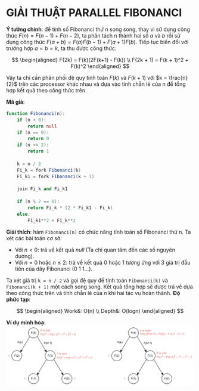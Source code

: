 # GIẢI THUẬT PARALLEL FIBONANCI

**Ý tưởng chính**: để tính số Fibonanci thứ n song song, thay vì sử dụng công thức $F(n) = F(n-1) + F(n-2)$, ta phân tách n thành hai số $a$ và $b$ rồi sử dụng công thức $F(a + b) = F(a)F(b-1) + F(a+1)F(b)$. Tiếp tục biến đổi với trường hợp $a=b=k$, ta thu được công thức:

$$
\begin{aligned}
    F(2k) = F(k)(2F(k+1) - F(k)) \\
    F(2k + 1) = F(k + 1)^2 + F(k)^2
\end{aligned}
$$

Vậy ta chỉ cần phân phối đệ quy tính toán $F(k)$ và $F(k+1)$ với $k = \frac{n}{2}$ trên các processor khác nhau và dựa vào tính chẵn lẻ của n để tổng hợp kết quả theo công thức trên.

**Mã giả**:
```actionscript
function Fibonanci(n):
    if (n < 0):
        return null
    if (n == 0):
        return 0
    if (n <= 2):
        return 1

    k = n / 2
    Fi_k = fork Fibonanci(k)
    Fi_k1 = fork Fibonanci(k + 1)

    join Fi_k and Fi_k1

    if (n % 2 == 0):
        return Fi_k * (2 * Fi_k1 - Fi_k)
    else:
        Fi_k1**2 + Fi_k**2
```

**Giải thích**: hàm `Fibonanci(n)` có chức năng tính toán số Fibonanci thứ n. Ta xét các bài toán cơ sở:

* Với $n < 0$: trả về kết quả $null$ (Ta chỉ quan tâm đến các số nguyên dương).
* Với $n = 0$ hoặc $n \leq 2$: trả về kết quả 0 hoặc 1 tương ứng với 3 giá trị đầu tiên của dãy Fibonanci (0 1 1...).

Ta xét giá trị `k = n / 2` và gọi đệ quy để tính toán `Fibonanci(k)` và `Fibonanci(k + 1)` một cách song song. Kết quả tổng hợp sẽ được trả về dựa theo công thức trên và tính chẵn lẻ của $n$ khi hai tác vụ hoàn thành.
**Độ phức tạp**:

$$
\begin{aligned}
    Work&: O(n) \\
    Depth&: O(logn)
\end{aligned}
$$

**Ví dụ minh hoạ**:
![alt text](fibonanci.png)